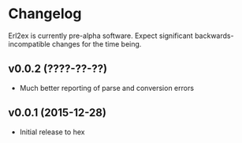 # Changelog

Erl2ex is currently pre-alpha software. Expect significant backwards-incompatible changes for the time being.

## v0.0.2 (????-??-??)

*   Much better reporting of parse and conversion errors

## v0.0.1 (2015-12-28)

*   Initial release to hex
